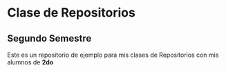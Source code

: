 # Clase de Repositorios

## Segundo Semestre

Este es un repositorio de ejemplo para mis clases de Repositorios con mis alumnos de **2do**
